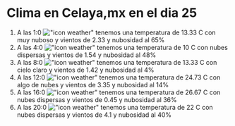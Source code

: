 # Clima en Celaya,mx en el dia 25

1. A las 1:0 !["icon weather"](http://openweathermap.org/img/w/04n.png) tenemos una temperatura de 13.33 C con muy nuboso y  vientos de 2.33 y nubosidad al 65%
1. A las 4:0 !["icon weather"](http://openweathermap.org/img/w/03n.png) tenemos una temperatura de 10 C con nubes dispersas y  vientos de 1.54 y nubosidad al 48%
1. A las 8:0 !["icon weather"](http://openweathermap.org/img/w/01d.png) tenemos una temperatura de 13.33 C con cielo claro y  vientos de 1.42 y nubosidad al 4%
1. A las 12:0 !["icon weather"](http://openweathermap.org/img/w/02d.png) tenemos una temperatura de 24.73 C con algo de nubes y  vientos de 3.35 y nubosidad al 14%
1. A las 16:0 !["icon weather"](http://openweathermap.org/img/w/03d.png) tenemos una temperatura de 26.67 C con nubes dispersas y  vientos de 0.45 y nubosidad al 36%
1. A las 20:0 !["icon weather"](http://openweathermap.org/img/w/03n.png) tenemos una temperatura de 22 C con nubes dispersas y  vientos de 4.1 y nubosidad al 40%
